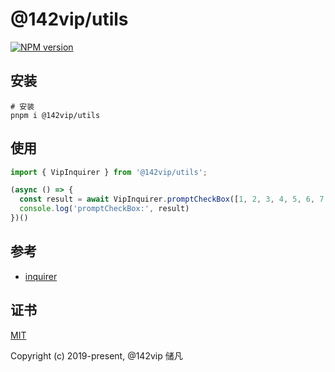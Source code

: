 # @142vip/utils

[![NPM version](https://img.shields.io/npm/v/@142vip/utils?labelColor=0b3d52&color=1da469&label=version)](https://www.npmjs.com/package/@142vip/utils)

## 安装

```shell
# 安装
pnpm i @142vip/utils
```

## 使用

```ts
import { VipInquirer } from '@142vip/utils';

(async () => {
  const result = await VipInquirer.promptCheckBox([1, 2, 3, 4, 5, 6, 7, 8, 9])
  console.log('promptCheckBox:', result)
})()
```

## 参考

- [inquirer](https://www.npmjs.com/package/inquirer)

## 证书

[MIT](https://opensource.org/license/MIT)

Copyright (c) 2019-present, @142vip 储凡
